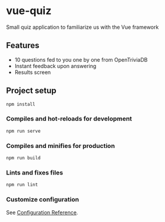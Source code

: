 # vue-quiz
Small quiz application to familiarize us with the Vue framework

## Features
 - 10 questions fed to you one by one from OpenTriviaDB
 - Instant feedback upon answering
 - Results screen

## Project setup
```
npm install
```

### Compiles and hot-reloads for development
```
npm run serve
```

### Compiles and minifies for production
```
npm run build
```

### Lints and fixes files
```
npm run lint
```

### Customize configuration
See [Configuration Reference](https://cli.vuejs.org/config/).
